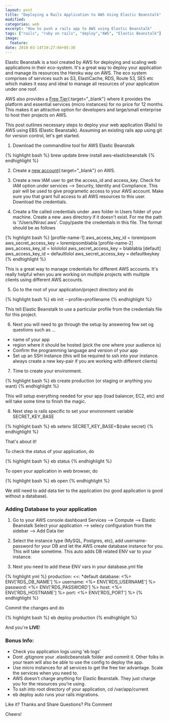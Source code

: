 ```yaml
---
layout: post
title: "Deploying a Rails Application to AWS Using Elastic Beanstalk"
modified:
categories: web
excerpt: "How to push a rails app to AWS using Elastic Beanstalk"
tags: ["rails", "ruby on rails", "deploy","AWS", "Elastic Beanstalk"]
image:
  feature:
date: 2018-03-14T19:27:04+05:30
---
```


Elastic Beanstalk is a tool created by AWS for deploying and scaling web applications in their eco-system. It's a great way to deploy your application and manage its resources the Heroku way on AWS. The eco system comprises of  services such as S3, ElastiCache, RDS, Route 53, SES etc which makes it easy and ideal to manage all resources of your application under one roof.

AWS also provides a [Free Tier](https://aws.amazon.com/free/){:target="_blank"} where it provides the platform and essential services (micro instances) for no price for 12 months. This makes it an attractive option for developers and large/small enterprise to host their projects on AWS.

This post outlines necessary steps to deploy your web application (Rails) to AWS using EBS (Elastic Beanstalk). Assuming an existing rails app using git for version control, let's get started.

1) Download the commandline tool for AWS Elastic Beanstalk

{% highlight bash %}
brew update
brew install aws-elasticbeanstalk
{% endhighlight %}

2) Create a [new account](https://portal.aws.amazon.com/billing/signup){:target="_blank"} on AWS.

3) Create a new IAM user to get the access_id and access_key. Check for IAM option under services --> Security, Identity and Compliance. This pair will be used to give programetic access to your AWS account. Make sure you that grant full access to all AWS resources to this user. Download the credentials.

4) Create a file called credentials under .aws folder in Users folder of your machine. Create a new .aws directory if it doesn't exist. For me the path is '/Users/Nirav/.aws'. Copy/paste the credentials in this file. The format should be as follows

{% highlight bash %}
[profile-name-1]
aws_access_key_id = loremipsom
aws_secret_access_key = loremipsomblabla
[profile-name-2]
aws_access_key_id = lolololol
aws_secret_access_key = blablabla
[default]
aws_access_key_id = defaultlolol
aws_secret_access_key = defaultkeykey
{% endhighlight %}

This is a great way to manage credentials for different AWS accounts. It's really helpful when you are working on multiple projects with multiple clients using different AWS accounts.

5) Go to the root of your application/project directory and do

{% highlight bash %}
eb init --profile=profilename
{% endhighlight %}

This tell Elastic Beanstalk to use a particular profile from the credentials file for this project.

6) Next you will need to go through the setup by answering few set og questions such as ...

- name of your app
- region where it should be hosted (pick the one where your audience is)
- Confirm the programming language and version of your app
- Set up an SSH instance (this will be required to ssh into your instance. always create a new key-pair if you are working with different clients)

7) Time to create your environment.

{% highlight bash %}
eb create production (or staging or anything you want)
{% endhighlight %}

This will setup everything needed for your app (load balancer, EC2, etc) and will take some time to finish the magic.

8) Next step is rails specific to set your environment variable SECRET_KEY_BASE

{% highlight bash %}
eb setenv SECRET_KEY_BASE=$(rake secret)
{% endhighlight %}

That's about it!

To check the status of your application, do

{% highlight bash %}
eb status
{% endhighlight %}

To open your application in web browser, do

{% highlight bash %}
eb open
{% endhighlight %}

We still need to add data tier to the application (no good application is good without a database).

### Adding Database to your application

1) Go to your AWS console dashboard Services --> Compute --> Elastic Beanstalk
Select your application --> selecy configuration from the sidebar --> Add Data tier

2) Select the instance type (MySQL, Postgres, etc), add username-password for your DB and let the AWS create database instance for you. This will take sometime. This auto adds DB related ENV var to your instance.

3) Next you need to add these ENV vars in your database.yml file

{% highlight yml %}
production:
    <<: *default
    database: <%= ENV['RDS_DB_NAME'] %>
    username: <%= ENV['RDS_USERNAME'] %>
    password: <%= ENV['RDS_PASSWORD'] %>
    host: <%= ENV['RDS_HOSTNAME'] %>
    port: <%= ENV['RDS_PORT'] %>
{% endhighlight %}

Commit the changes and do

{% highlight bash %}
eb deploy production
{% endhighlight %}

And you're <b>LIVE</b>!

### Bonus Info:

- Check you application logs using 'eb logs'
- Dont .gitignore your .elasticbeanstalk folder and commit it. Other folks in your team will also be able to use the config to deploy the app.
- Use micro instances for all services to get the free tier advantage. Scale the services when you need to.
- AWS doesn't charge anything for Elastic Beanstalk. They just charge you for the resources you're using.
- To ssh into root directory of your application, cd /var/app/current
- eb deploy auto runs your rails migrations.

Like it? Thanks and Share
Questions? Pls Comment

Cheers!



